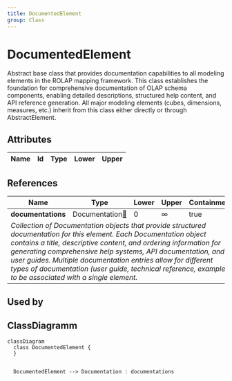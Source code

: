 ```yaml
---
title: DocumentedElement
group: Class
---
```


# DocumentedElement<a name="class-documentedelement"></a>

Abstract base class that provides documentation capabilities to all modeling elements in the ROLAP mapping framework. This class establishes the foundation for comprehensive documentation of OLAP schema components, enabling detailed descriptions, structured help content, and API reference generation. All major modeling elements (cubes, dimensions, measures, etc.) inherit from this class either directly or through AbstractElement.

## Attributes

<table>
  <thead>
    <tr>
      <th>Name</th>
      <th>Id</th>
      <th>Type</th>
      <th>Lower</th>
      <th>Upper</th>
    </tr>
  </thead>
  <tbody>
  </tbody>
</table>

## References

<table>
  <thead>
    <tr>
      <th>Name</th>
      <th>Type</th>
      <th>Lower</th>
      <th>Upper</th>
      <th>Containment</th>
    </tr>
  </thead>
  <tbody>
    <tr>
      <td><strong>documentations</strong></td>
      <td>Documentation<a href="./class-Documentation">🔗</a></td>
      <td>0</td>
      <td>&infin;</td>
      <td>true</td>
    </tr>
    <tr>
      <td colspan="5"><em>Collection of Documentation objects that provide structured documentation for this element. Each Documentation object contains a title, descriptive content, and ordering information for generating comprehensive help systems, API documentation, and user guides. Multiple documentation entries allow for different types of documentation (user guide, technical reference, examples) to be associated with a single element.</em></td>
    </tr>
  </tbody>
</table>



## Used by


## ClassDiagramm

```mermaid
classDiagram
  class DocumentedElement {
  }


  DocumentedElement --> Documentation : documentations

```
